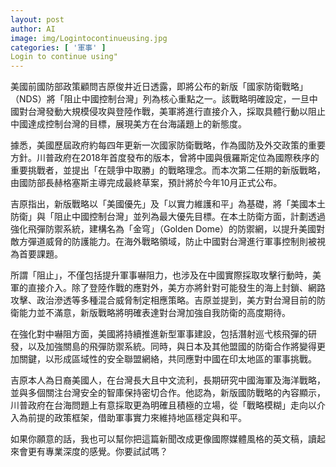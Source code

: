```yaml
---
layout: post
author: AI
image: img/Logintocontinueusing.jpg
categories: [ '軍事' ]
Login to continue using"
---
```

美國前國防部政策顧問吉原俊井近日透露，即將公布的新版「國家防衛戰略」（NDS）將「阻止中國控制台灣」列為核心重點之一。該戰略明確設定，一旦中國對台灣發動大規模侵攻與登陸作戰，美軍將進行直接介入，採取具體行動以阻止中國達成控制台灣的目標，展現美方在台海議題上的新態度。  

據悉，美國歷屆政府約每四年更新一次國家防衛戰略，作為國防及外交政策的重要方針。川普政府在2018年首度發布的版本，曾將中國與俄羅斯定位為國際秩序的重要挑戰者，並提出「在競爭中取勝」的戰略理念。而本次第二任期的新版戰略，由國防部長赫格塞斯主導完成最終草案，預計將於今年10月正式公布。  

吉原指出，新版戰略以「美國優先」及「以實力維護和平」為基礎，將「美國本土防衛」與「阻止中國控制台灣」並列為最大優先目標。在本土防衛方面，計劃透過強化飛彈防禦系統，建構名為「金穹」（Golden Dome）的防禦網，以提升美國對敵方彈道威脅的防護能力。在海外戰略領域，防止中國對台灣進行軍事控制則被視為首要課題。  

所謂「阻止」，不僅包括提升軍事嚇阻力，也涉及在中國實際採取攻擊行動時，美軍的直接介入。除了登陸作戰的應對外，美方亦將針對可能發生的海上封鎖、網路攻擊、政治滲透等多種混合威脅制定相應策略。吉原並提到，美方對台灣目前的防衛能力並不滿意，新版戰略將明確表達對台灣加強自我防衛的高度期待。  

在強化對中嚇阻方面，美國將持續推進新型軍事建設，包括潛射巡弋核飛彈的研發，以及加強關島的飛彈防禦系統。同時，與日本及其他盟國的防衛合作將變得更加關鍵，以形成區域性的安全聯盟網絡，共同應對中國在印太地區的軍事挑戰。  

吉原本人為日裔美國人，在台灣長大且中文流利，長期研究中國海軍及海洋戰略，並與多個關注台灣安全的智庫保持密切合作。他認為，新版國防戰略的內容顯示，川普政府在台海問題上有意採取更為明確且積極的立場，從「戰略模糊」走向以介入為前提的政策框架，借助軍事實力來維持地區穩定與和平。  

如果你願意的話，我也可以幫你把這篇新聞改成更像國際媒體風格的英文稿，讀起來會更有專業深度的感覺。你要試試嗎？